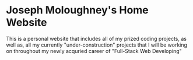 # Joseph Moloughney's Home Website

This is a personal website that includes all of my prized coding projects,
as well as, all my currently "under-construction" projects that I will be working on throughout
my newly acquried career of "Full-Stack Web Developing" 

